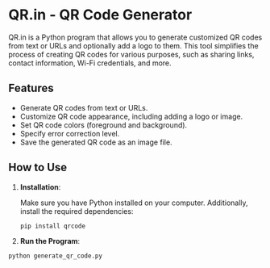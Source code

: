 # QR.in - QR Code Generator

QR.in is a Python program that allows you to generate customized QR codes from text or URLs and optionally add a logo to them. This tool simplifies the process of creating QR codes for various purposes, such as sharing links, contact information, Wi-Fi credentials, and more.

## Features

- Generate QR codes from text or URLs.
- Customize QR code appearance, including adding a logo or image.
- Set QR code colors (foreground and background).
- Specify error correction level.
- Save the generated QR code as an image file.

## How to Use

1. **Installation**:

   Make sure you have Python installed on your computer. Additionally, install the required dependencies:
   ```bash
   pip install qrcode
   ```

2. **Run the Program**:

  ```bash
  python generate_qr_code.py
  ```